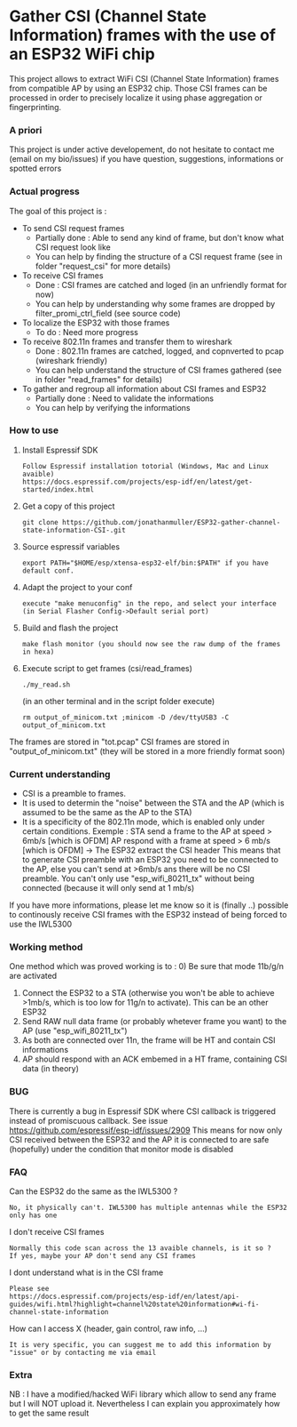 # Gather CSI (Channel State Information) frames with the use of an ESP32 WiFi chip

This project allows to extract WiFi CSI (Channel State Information) frames from compatible AP by using an ESP32 chip. Those CSI frames can be processed in order to precisely localize it using phase aggregation or fingerprinting.

### A priori
This project is under active developement, do not hesitate to contact me (email on my bio/issues) if you have question, suggestions, informations or spotted errors


### Actual progress
The goal of this project is :
- To send CSI request frames 
   * Partially done : Able to send any kind of frame, but don't know what CSI request look like
   * You can help by finding the structure of a CSI request frame (see in folder "request_csi" for more details)
- To receive CSI frames 
   * Done : CSI frames are catched and loged (in an unfriendly format for now)
   * You can help by understanding why some frames are dropped by filter_promi_ctrl_field (see source code)
- To localize the ESP32 with those frames 
   * To do : Need more progress
- To receive 802.11n frames and transfer them to wireshark 
   * Done : 802.11n frames are catched, logged, and copnverted to pcap (wireshark friendly)
   * You can help understand the structure of CSI frames gathered (see in folder "read_frames" for details)
- To gather and regroup all information about CSI frames and ESP32 
   * Partially done : Need to validate the informations
   * You can help by verifying the informations
 
### How to use 

1) Install Espressif SDK
    ```
    Follow Espressif installation totorial (Windows, Mac and Linux avaible) 
    https://docs.espressif.com/projects/esp-idf/en/latest/get-started/index.html
    ```

2) Get a copy of this project
    ```
    git clone https://github.com/jonathanmuller/ESP32-gather-channel-state-information-CSI-.git
    ```

3) Source espressif variables
    ```
    export PATH="$HOME/esp/xtensa-esp32-elf/bin:$PATH" if you have default conf.
   ```

4) Adapt the project to your conf
   ```
   execute "make menuconfig" in the repo, and select your interface 
   (in Serial Flasher Config->Default serial port)
    ```

5) Build and flash the project
    ```
    make flash monitor (you should now see the raw dump of the frames in hexa)
    ```

6) Execute script to get frames (csi/read_frames)
    ```
    ./my_read.sh
    ```
    (in an other terminal and in the script folder execute) 
    ```
    rm output_of_minicom.txt ;minicom -D /dev/ttyUSB3 -C output_of_minicom.txt
    ```
    
The frames are stored in "tot.pcap"
CSI frames are stored in "output_of_minicom.txt" (they will be stored in a more friendly format soon)
    
    
    
### Current understanding
- CSI is a preamble to frames. 
- It is used to determin the "noise" between the STA and the AP (which is assumed to be the same as the AP to the STA)
- It is a specificity of the 802.11n mode, which is enabled only under certain conditions.
Exemple :
STA send a frame to the AP at speed > 6mb/s [which is OFDM]
AP respond with a frame at speed > 6 mb/s [which is OFDM] -> The ESP32 extract the CSI header
This means that to generate CSI preamble with an ESP32 you need to be connected to the AP, else you can't send at >6mb/s ans there will be no CSI preamble. You can't only use "esp_wifi_80211_tx" without being connected (because it will only send at 1 mb/s)

If you have more informations, please let me know so it is (finally ..) possible to continously receive CSI frames with the ESP32 instead of being forced to use the IWL5300

### Working method
One method which was proved working is to :
0) Be sure that mode 11b/g/n are activated
1) Connect the ESP32 to a STA (otherwise you won't be able to achieve >1mb/s, which is too low for 11g/n to activate). This can be an other ESP32
2) Send RAW null data frame (or probably whetever frame you want) to the AP (use "esp_wifi_80211_tx")
3) As both are connected over 11n, the frame will be HT and contain CSI informations
3) AP should respond with an ACK embemed in a HT frame, containing CSI data (in theory)

### BUG
There is currently a bug in Espressif SDK where CSI callback is triggered instead of promiscuous callback.
See issue https://github.com/espressif/esp-idf/issues/2909
This means for now only CSI received between the ESP32 and the AP it is connected to are safe (hopefully) under the condition that monitor mode is disabled

### FAQ
Can the ESP32 do the same as the IWL5300 ?
```
No, it physically can't. IWL5300 has multiple antennas while the ESP32 only has one
```
I don't receive CSI frames
```
Normally this code scan across the 13 avaible channels, is it so ? 
If yes, maybe your AP don't send any CSI frames
```
I dont understand what is in the CSI frame
```
Please see
https://docs.espressif.com/projects/esp-idf/en/latest/api-guides/wifi.html?highlight=channel%20state%20information#wi-fi-channel-state-information
```
How can I access X (header, gain control, raw info, ...)
```
It is very specific, you can suggest me to add this information by "issue" or by contacting me via email 
```

### Extra
NB : I have a modified/hacked WiFi library which allow to send any frame but I will NOT upload it. Nevertheless I can explain you approximately how to get the same result
